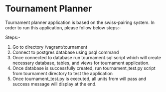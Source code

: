 Tournament Planner
=================

Tournament planner application is based on the swiss-pairing system. In order to run this application, please follow below steps:-

Steps:-

1. Go to directory /vagrant/tournament
2. Connect to postgres database using psql command
3. Once connected to database run tournament.sql script which will create necessary database, tables, and views for tournament application.
4. Once database is successfully created, run tournament_test.py script from tournament directory to test the application
5. Once tournament_test.py is executed, all units from will pass and success message will display at the end.

